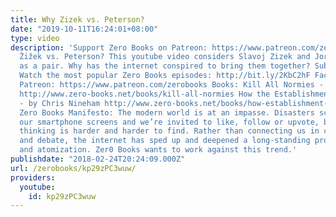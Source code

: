 ```yaml
---
title: Why Zizek vs. Peterson?
date: "2019-10-11T16:24:01+08:00"
type: video
description: 'Support Zero Books on Patreon: https://www.patreon.com/zerobooks Why
  Žižek vs. Peterson? This youtube video considers Slavoj Zizek and Jordan Peterson
  as a pair. Why has the internet conspired to bring them together? Subscribe: http://bit.ly/SubZeroBooks
  Watch the most popular Zero Books episodes: http://bit.ly/2KbC2hF Facebook: https://www.facebook.com/ZeroBooks/
  Patreon: https://www.patreon.com/zerobooks Books: Kill All Normies - by Angela Nagle
  http://www.zero-books.net/books/kill-all-normies How the Establishment Lost Control
  - by Chris Nineham http://www.zero-books.net/books/how-establishment-lost-control
  Zero Books Manifesto: The modern world is at an impasse. Disasters scroll across
  our smartphone screens and we’re invited to like, follow or upvote, but critical
  thinking is harder and harder to find. Rather than connecting us in common struggle
  and debate, the internet has sped up and deepened a long-standing process of alienation
  and atomization. Zer0 Books wants to work against this trend.'
publishdate: "2018-02-24T20:24:09.000Z"
url: /zerobooks/kp29zPC3wuw/
providers:
  youtube:
    id: kp29zPC3wuw
---
```

